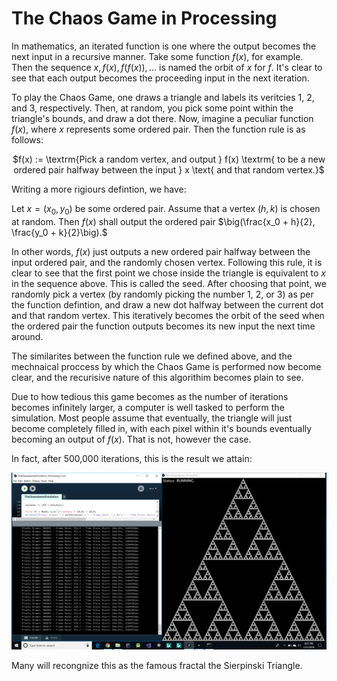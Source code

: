# The Chaos Game in Processing

In mathematics, an iterated function is one where the output becomes the next input in a recursive manner. Take some function $f(x)$, for example. Then the sequence $x, f(x), f(f(x)), \ldots$ is named the orbit of $x$ for $f$. It's clear to see that each output becomes the proceeding input in the next iteration.

To play the Chaos Game, one draws a triangle and labels its veritcies 1, 2, and 3, respectively. Then, at random, you pick some point within the triangle's bounds, and draw a dot there. Now, imagine a peculiar function $f(x)$, where $x$ represents some ordered pair. Then the function rule is as follows:

<p align="center">$f(x) := \textrm{Pick a random vertex, and output } f(x) \textrm{ to be a new ordered pair halfway between the input } x \text{ and that random vertex.}$

Writing a more rigiours defintion, we have:

Let $x = (x_0, y_0)$ be some ordered pair. Assume that a vertex $(h, k)$ is chosen at random. Then $f(x)$ shall output the ordered pair $\big(\frac{x_0 + h}{2}, \frac{y_0 + k}{2}\big).$
  
In other words, $f(x)$ just outputs a new ordered pair halfway between the input ordered pair, and the randomly chosen vertex. Following this rule, it is clear to see that the first point we chose inside the triangle is equivalent to $x$ in the sequence above. This is called the seed. After choosing that point, we randomly pick a vertex (by randomly picking the number 1, 2, or 3) as per the function defintion, and draw a new dot halfway between the current dot and that random vertex. This iteratively becomes the orbit of the seed when the ordered pair the function outputs becomes its new input the next time around.

The similarites between the function rule we defined above, and the mechnaical proccess by which the Chaos Game is performed now become clear, and the recurisive nature of this algorithim becomes plain to see.
 
Due to how tedious this game becomes as the number of iterations becomes infinitely larger, a computer is well tasked to perform the simulation. Most people assume that eventually, the triangle will just become completely filled in, with each pixel within it's bounds eventually becoming an output of $f(x)$. That is not, however the case.

In fact, after 500,000 iterations, this is the result we attain:

<img src="/Sierpinski Triangle.png" alt="Result after 500,000 iterations."/>

Many will recongnize this as the famous fractal the Sierpinski Triangle.


